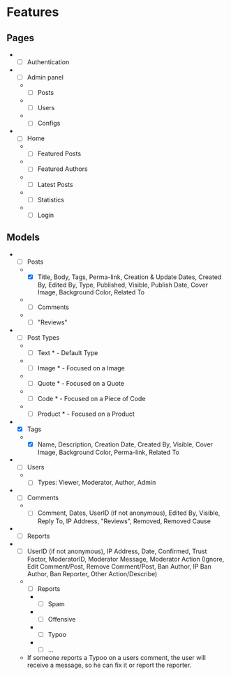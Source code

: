# Features

## Pages
* - [ ] Authentication
* - [ ] Admin panel
  * - [ ] Posts
  * - [ ] Users
  * - [ ] Configs
* - [ ] Home
  * - [ ] Featured Posts
  * - [ ] Featured Authors
  * - [ ] Latest Posts
  * - [ ] Statistics
  * - [ ] Login

## Models
* - [ ] Posts
  * - [x] Title, Body, Tags, Perma-link, Creation & Update Dates, Created By,
      Edited By, Type, Published, Visible, Publish Date, Cover Image,
      Background Color, Related To
  * - [ ] Comments
  * - [ ] "Reviews"
* - [ ] Post Types
  * - [ ] Text * - Default Type
  * - [ ] Image * - Focused on a Image
  * - [ ] Quote * - Focused on a Quote
  * - [ ] Code * - Focused on a Piece of Code
  * - [ ] Product * - Focused on a Product
* - [x] Tags
  * - [x] Name, Description, Creation Date, Created By, Visible, Cover Image,
        Background Color, Perma-link, Related To
* - [ ] Users
  * - [ ] Types: Viewer, Moderator, Author, Admin
* - [ ] Comments
  * - [ ] Comment, Dates, UserID (if not anonymous), Edited By, Visible,
        Reply To, IP Address, "Reviews", Removed, Removed Cause
* - [ ] Reports
* - [ ] UserID (if not anonymous), IP Address, Date, Confirmed, Trust Factor,
      ModeratorID, Moderator Message, Moderator Action (Ignore, Edit
      Comment/Post, Remove Comment/Post, Ban Author, IP Ban Author, Ban
      Reporter, Other Action/Describe)
  * - [ ] Reports
    * - [ ] Spam
    * - [ ] Offensive
    * - [ ] Typoo
    * - [ ] ...
  * If someone reports a Typoo on a users comment, the user will receive a
    message, so he can fix it or report the reporter. 
